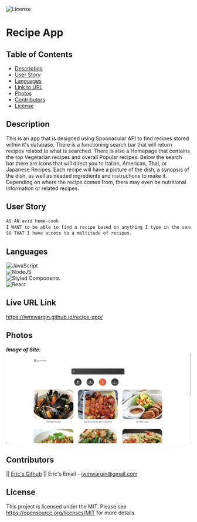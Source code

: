  ![License](https://img.shields.io/badge/License-MIT-yellow.svg)
  # Recipe App
  ## Table of Contents
  * [Description](#description)
  * [User Story](#user-story)
  * [Languages](#languages)
  * [Link to URL](#live-url-link)
  * [Photos](#photos)
  * [Contributors](#contributors)
  * [License](#license)
  

  ## Description
  This is an app that is designed using Spoonacular API to find recipes stored within it's database.  There is a functioning search bar that will return recipes related to what is searched.  There is also a Homepage that contains the top Vegetarian recipes and overall Popular recipes.  Below the search bar there are icons that will direct you to Italian, American, Thai, or Japanese Recipes.  Each recipe will have a picture of the dish, a synopsis of the dish, as well as needed ingredients and instructions to make it.  Depending on where the recipe comes from, there may even be nutritional information or related recipes.
  
  ## User Story
  ``` md
  AS AN avid home-cook
  I WANT to be able to find a recipe based on anything I type in the search bar
  SO THAT I have access to a multitude of recipes.
  ```
  
  
  ## Languages
   ![JavaScript](https://img.shields.io/badge/javascript-%23323330.svg?style=for-the-badge&logo=javascript&logoColor=%23F7DF1E)
   <br>
    ![NodeJS](https://img.shields.io/badge/node.js-6DA55F?style=for-the-badge&logo=node.js&logoColor=white)
   <br>
    ![Styled Components](https://img.shields.io/badge/styled--components-DB7093?style=for-the-badge&logo=styled-components&logoColor=white)
   <br>
    ![React](https://img.shields.io/badge/react-%2320232a.svg?style=for-the-badge&logo=react&logoColor=%2361DAFB)
   <br>

  ## Live URL Link
  https://iwmwargin.github.io/recipe-app/
   
  ## Photos
  **_Image of Site_**:
  <br>
  <img src="https://github.com/iwmwargin/recipe-app/blob/main/Recipe-App.png">
  <br>
 
  
  ## Contributors
  ||
  [Eric's Github](https://github.com/iwmwargin) || Eric's Email - iwmwargin@gmail.com


  ## License
  This project is licensed under the MIT. Please see https://opensource.org/licenses/MIT for more details.  
